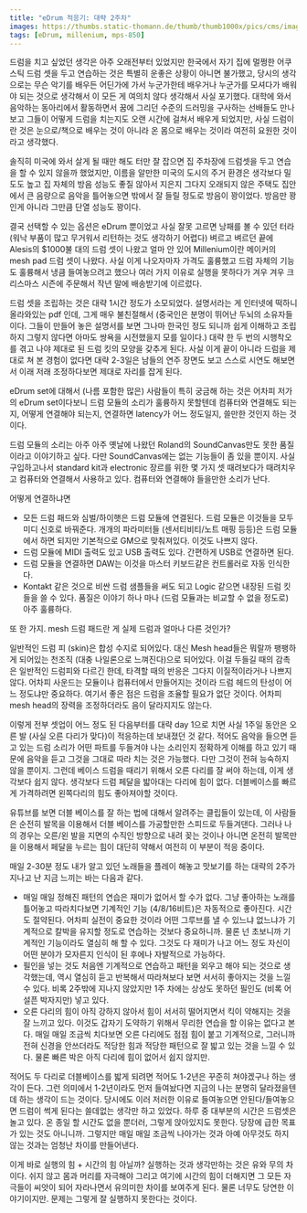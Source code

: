 ```yaml
---
title: "eDrum 적응기: 대략 2주차"
images: https://thumbs.static-thomann.de/thumb/thumb1000x/pics/cms/image/guide/en/e_drums/397513_03.jpg
tags: [eDrum, millenium, mps-850]
---
```


드럼을 치고 싶었던 생각은 아주 오래전부터 있었지만 한국에서 자기 집에 멀쩡한 어쿠스틱 드럼 셋을 두고 연습하는 것은 특별히 운좋은 상황이 아니면 불가했고, 당시의 생각으로는 무슨 악기를 배우든 어딘가에 가서 누군가한테 배우거나 누군가를 모셔다가 배워야 되는 것으로 생각해서 이 모든 게 여의치 않다 생각해서 사실 포기했다. 대학에 와서 음악하는 동아리에서 활동하면서 꿈에 그리던 수준의 드러밍을 구사하는 선배들도 만나보고 그들이 어떻게 드럼을 치는지도 오랜 시간에 걸쳐서 배우게 되었지만, 사실 드럼이란 것은 눈으로/책으로 배우는 것이 아니라 온 몸으로 배우는 것이라 여전히 요원한 것이라고 생각했다.

솔직히 미국에 와서 살게 될 때만 해도 터만 잘 잡으면 집 주차장에 드럼셋을 두고 연습을 할 수 있지 않을까 했었지만, 이름을 알만한 미국의 도시의 주거 환경은 생각보다 밀도도 높고 집 자체의 방음 성능도 좋질 않아서 지은지 그다지 오래되지 않은 주택도 집안에서 큰 음량으로 음악을 틀어놓으면 밖에서 잘 들릴 정도로 방음이 꽝이었다. 방음만 꽝인게 아니라 그만큼 단열 성능도 꽝이다. 

결국 선택할 수 있는 옵션은 eDrum 뿐이었고 사실 잘못 고르면 낭패를 볼 수 있던 터라 (워낙 부품이 많고 무거워서 리턴하는 것도 생각하기 어렵다) 벼르고 벼르던 끝에 Alesis의 $1000불 대의 드럼 셋이 나왔고 얼마 안 있어 Millenium이란 메이커의 mesh pad 드럼 셋이 나왔다. 사실 이게 나오자마자 가격도 훌륭했고 드럼 자체의 기능도 훌륭해서 냉큼 들여놓으려고 했으나 여러 가지 이유로 실행을 못하다가 겨우 겨우 크리스마스 시즌에 주문해서 작년 말에 배송받기에 이르렀다.

드럼 셋을 조립하는 것은 대략 1시간 정도가 소모되었다. 설명서라는 게 인터넷에 떡하니 올라와있는 pdf 인데, 그게 매우 불친절해서 (중국인은 분명이 뛰어난 두뇌의 소유자들이다. 그들이 만들어 놓은 설명서를 보면 그나마 한국인 정도 되니까 쉽게 이해하고 조립하지 그렇지 않다면 아마도 쌍욕을 시전했을지 모를 일이다.) 대략 한 두 번의 시행착오를 겪고 나야 제대로 된 드럼 킷의 모양을 갖추게 된다. 사실 이게 끝이 아니라 드럼을 제대로 쳐 본 경험이 없다면 대략 2-3일은 남들의 연주 장면도 보고 스스로 시연도 해보면서 이래 저래 조정하다보면 제대로 자리를 잡게 된다.

eDrum set에 대해서 (나름 포함한 많은) 사람들이 특히 궁금해 하는 것은 어차피 저가의 eDrum set이다보니 드럼 모듈의 소리가 훌륭하지 못할텐데 컴퓨터와 연결해도 되는지, 어떻게 연결해야 되는지, 연결하면 latency가 어느 정도일지, 쓸만한 것인지 하는 것이다.

드럼 모듈의 소리는 아주 아주 옛날에 나왔던 Roland의 SoundCanvas만도 못한 품질이라고 이야기하고 싶다. 다만 SoundCanvas에는 없는 기능들이 좀 있을 뿐이지. 사실 구입하고나서 standard kit과 electronic 장르를 위한 몇 가지 셋 때려보다가 때려치우고 컴퓨터와 연결해서 사용하고 있다. 컴퓨터와 연결해야 들을만한 소리가 난다. 

어떻게 연결하냐면 

- 모든 드럼 패드와 심벌/하이햇은 드럼 모듈에 연결된다. 드럼 모듈은 이것들을 모두 미디 신호로 바꿔준다. 개개의 파라미터들 (센서티비티/노트 매핑 등등)은 드럼 모듈에서 하면 되지만 기본적으로 GM으로 맞춰져있다. 이것도 나쁘지 않다.
- 드럼 모듈에 MIDI 출력도 있고 USB 출력도 있다. 간편하게 USB로 연결하면 된다.
- 드럼 모듈을 연결하면 DAW는 이것을 마스터 키보드같은 컨트롤러로 자동 인식한다. 
- Kontakt 같은 것으로 비싼 드럼 샘플들을 써도 되고 Logic 같으면 내장된 드럼 킷들을 쓸 수 있다. 품질은 이야기 하나 마나 (드럼 모듈과는 비교할 수 없을 정도로) 아주 훌륭하다.

또 한 가지. mesh 드럼 패드란 게 실제 드럼과 얼마나 다른 것인가?

일반적인 드럼 피 (skin)은 합성 수지로 되어있다. 대신 Mesh head들은 뭐랄까 팽팽하게 되어있는 천조직 (대충 나일론으로 느껴진다)으로 되어있다. 이걸 두들길 때의 감촉은 일반적인 드럼피와 다르긴 한데, 타격할 때의 반응은 그다지 이질적이라거나 나쁘지 않다. 어차피 사운드는 모듈이나 컴퓨터에서 만들어지는 것이라 드럼 헤드의 탄성이 어느 정도냐만 중요하다. 여기서 좋은 점은 드럼을 조율할 필요가 없단 것이다. 어차피 mesh head의 장력을 조정하더라도 음이 달라지지도 않는다. 

이렇게 전부 셋업이 어느 정도 된 다음부터를 대략 day 1으로 치면 사실 1주일 동안은 오른 발 (사실 오른 다리가 맞다)이 적응하는데 보내졌던 것 같다. 적어도 음악을 들으면 듣고 있는 드럼 소리가 어떤 파트를 두들겨야 나는 소리인지 정확하게 이해를 하고 있기 때문에 음악을 듣고 그것을 그대로 따라 치는 것은 가능했다. 다만 그것이 전혀 능숙하지 않을 뿐이지. 그런데 베이스 드럼을 때리기 위해서 오른 다리를 잘 써야 하는데, 이게 생각보다 쉽지 않다. 생각보다 드럼 페달을 밟아대는 다리에 힘이 없다. 더블베이스를 빠르게 가격하려면 왼쪽다리의 힘도 좋아져야할 것이다. 

유튜브를 보면 더블 베이스를 잘 하는 법에 대해서 알려주는 클립들이 있는데, 이 사람들은 순전히 발목을 이용해서 더블 베이스를 가공할만한 스피드로 두들겨댄다. 그러나 나의 경우는 오른/왼 발을 지면의 수직인 방향으로 내려 꽂는 것이나 아니면 온전히 발목만을 이용해서 페달을 누르는 힘이 대단히 약해서 여전히 이 부분이 적응 중이다. 

매일 2-30분 정도 내가 알고 있던 노래들을 플레이 해놓고 맛보기를 하는 대략의 2주가 지나고 난 지금 느끼는 바는 다음과 같다.

- 매일 매일 정해진 패턴의 연습은 재미가 없어서 할 수가 없다. 그냥 좋아하는 노래를 틀어놓고 따라치다보면 기계적인 기능 (4/8/16비트)은 자동적으로 좋아진다. 시간도 절약된다. 어차피 실전이 중요한 것이라 어떤 그루브를 낼 수 있느냐 없느냐가 기계적으로 칼박을 유지할 정도로 연습하는 것보다 중요하니까. 물론 넌 초보니까 기계적인 기능이라도 열심히 해 할 수 있다. 그것도 다 재미가 나고 어느 정도 자신이 어떤 분야가 모자른지 인식이 된 후에나 자발적으로 가능하다. 
- 필인을 넣는 것도 처음엔 기계적으로 연습하고 패턴을 외우고 해야 되는 것으로 생각했는데, 역시 열심히 듣고 반복해서 따라쳐보다 보면 서서히 좋아지는 것을 느낄 수 있다. 비록 2주밖에 지나지 않았지만 1주 차에는 상상도 못하던 필인도 (비록 어설픈 박자지만) 넣고 있다.
- 오른 다리의 힘이 아직 강하지 않아서 힘이 서서히 떨어지면서 킥이 약해지는 것을 잘 느끼고 있다. 이것도 갑자기 도약하기 위해서 무리한 연습을 할 이유는 없다고 본다. 매일 매일 조금씩 치다보면 오른 다리에도 점점 힘이 붙고 기계적으로, 그러니까 전혀 신경을 안쓰더라도 적당한 힘과 적당한 패턴으로 잘 밟고 있는 것을 느낄 수 있다. 물론 빠른 박은 아직 다리에 힘이 없어서 쉽지 않지만.

적어도 두 다리로 더블베이스를 밟게 되려면 적어도 1-2년은 꾸준히 쳐야겠구나 하는 생각이 든다. 그런 의미에서 1-2년이라도 먼저 들여놨다면 지금의 나는 분명히 달라졌을텐데 하는 생각이 드는 것이다. 당시에도 이러 저러한 이유로 들여놓으면 안된다/들여놓으면 드럼이 썩게 된다는 쓸데없는 생각만 하고 있었다. 하루 중 대부분의 시간은 드럼셋은 놀고 있다. 온 종일 할 시간도 없을 뿐더러, 그렇게 앉아있지도 못한다. 당장에 급한 목표가 있는 것도 아니니까. 그렇지만 매일 매일 조금씩 나아가는 것과 아예 아무것도 하지 않는 것과는 엄청난 차이를 만들어낸다.

이게 바로 실행의 힘 + 시간의 힘 아닐까? 실행하는 것과 생각만하는 것은 유와 무의 차이다. 쉬지 않고 몸과 머리를 자극해야 그리고 여기에 시간의 힘이 더해지면 그 모든 자극들이 씨앗이 되어 자라나면서 유의미한 차이를 보여주게 된다. 물론 너무도 당연한 이야기이지만. 문제는 그렇게 잘 실행하지 못한다는 것이다.